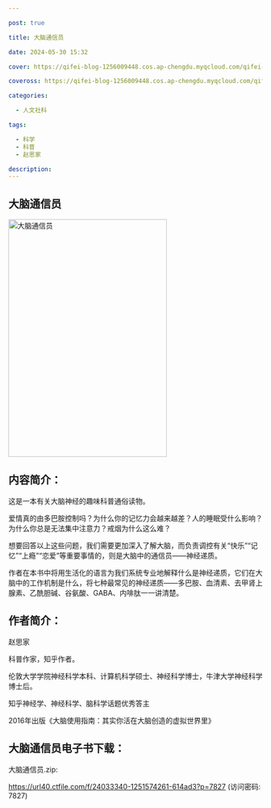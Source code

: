 ```yaml
---

post: true

title: 大脑通信员

date: 2024-05-30 15:32

cover: https://qifei-blog-1256009448.cos.ap-chengdu.myqcloud.com/qifei-blog/s34097627.jpg

coveross: https://qifei-blog-1256009448.cos.ap-chengdu.myqcloud.com/qifei-blog/s34097627.jpg

categories:

  - 人文社科

tags:

  - 科学
  - 科普
  - 赵思家

description:
---
```


## 大脑通信员

<img alt="大脑通信员" class="aligncenter loading" data-was-processed="true" decoding="async" fetchpriority="high" height="471" src="https://qifei-blog-1256009448.cos.ap-chengdu.myqcloud.com/qifei-blog/s34097627.jpg" style="cursor: zoom-in;" width="314"/>

## 内容简介：

这是一本有关大脑神经的趣味科普通俗读物。

爱情真的由多巴胺控制吗？为什么你的记忆力会越来越差？人的睡眠受什么影响？为什么你总是无法集中注意力？戒烟为什么这么难？

想要回答以上这些问题，我们需要更加深入了解大脑，而负责调控有关“快乐”“记忆”“上瘾”“恋爱”等重要事情的，则是大脑中的通信员——神经递质。

作者在本书中将用生活化的语言为我们系统专业地解释什么是神经递质，它们在大脑中的工作机制是什么，将七种最常见的神经递质——多巴胺、血清素、去甲肾上腺素、乙酰胆碱、谷氨酸、GABA、内啡肽一一讲清楚。

## 作者简介：

赵思家

科普作家，知乎作者。

伦敦大学学院神经科学本科、计算机科学硕士、神经科学博士，牛津大学神经科学博士后。

知乎神经学、神经科学、脑科学话题优秀答主

2016年出版《大脑使用指南：其实你活在大脑创造的虚拟世界里》

## 大脑通信员电子书下载：

大脑通信员.zip: 

https://url40.ctfile.com/f/24033340-1251574261-614ad3?p=7827 (访问密码: 7827)
